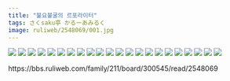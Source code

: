 ```yaml
---
title: "불요불굴의 르포라이터"
tags: さくsaku亭 かるーあみるく
image: ruliweb/2548069/001.jpg
---
```

<img src="{{ site.nasurl }}/ruliweb/2548069/001.jpg"/>
<img src="{{ site.nasurl }}/ruliweb/2548069/002.jpg"/>
<img src="{{ site.nasurl }}/ruliweb/2548069/003.jpg"/>
<img src="{{ site.nasurl }}/ruliweb/2548069/004.jpg"/>
<img src="{{ site.nasurl }}/ruliweb/2548069/005.jpg"/>
<img src="{{ site.nasurl }}/ruliweb/2548069/006.jpg"/>
<img src="{{ site.nasurl }}/ruliweb/2548069/007.jpg"/>
<img src="{{ site.nasurl }}/ruliweb/2548069/008.jpg"/>
<img src="{{ site.nasurl }}/ruliweb/2548069/009.jpg"/>
<img src="{{ site.nasurl }}/ruliweb/2548069/010.jpg"/>
<img src="{{ site.nasurl }}/ruliweb/2548069/011.jpg"/>
<img src="{{ site.nasurl }}/ruliweb/2548069/012.jpg"/>
<img src="{{ site.nasurl }}/ruliweb/2548069/013.jpg"/>
<img src="{{ site.nasurl }}/ruliweb/2548069/014.jpg"/>
<img src="{{ site.nasurl }}/ruliweb/2548069/015.jpg"/>
<img src="{{ site.nasurl }}/ruliweb/2548069/016.jpg"/>
<img src="{{ site.nasurl }}/ruliweb/2548069/017.jpg"/>
<img src="{{ site.nasurl }}/ruliweb/2548069/018.jpg"/>
<img src="{{ site.nasurl }}/ruliweb/2548069/019.jpg"/>
<img src="{{ site.nasurl }}/ruliweb/2548069/020.jpg"/>
<img src="{{ site.nasurl }}/ruliweb/2548069/021.jpg"/>
<img src="{{ site.nasurl }}/ruliweb/2548069/022.jpg"/>
<br/>
<p id="refer">https://bbs.ruliweb.com/family/211/board/300545/read/2548069</p>